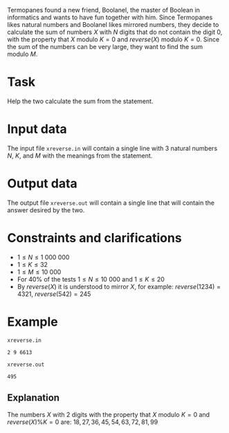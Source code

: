 
Termopanes found a new friend, Boolanel, the master of Boolean in informatics and wants to have fun together with him. Since Termopanes likes natural numbers and Boolanel likes mirrored numbers, they decide to calculate the sum of numbers $X$ with $N$ digits that do not contain the digit $0$, with the property that $X$ modulo $K = 0$ and $reverse(X)$ modulo $K = 0$. Since the sum of the numbers can be very large, they want to find the sum modulo $M$.

# Task

Help the two calculate the sum from the statement.

# Input data

The input file `xreverse.in` will contain a single line with $3$ natural numbers $N$, $K$, and $M$ with the meanings from the statement.

# Output data

The output file `xreverse.out` will contain a single line that will contain the answer desired by the two.

# Constraints and clarifications

* $1 \leq N \leq 1\ 000\ 000$
* $1 \leq K \leq 32$
* $1 \leq M \leq 10\ 000$
* For $40\%$ of the tests $1 \leq N \leq 10\ 000$ and $1 \leq K \leq 20$
* By $reverse(X)$ it is understood to mirror $X$, for example: $reverse(1234) = 4321$, $reverse(542) = 245$

# Example

`xreverse.in`
```
2 9 6613
```

`xreverse.out`
```
495
```

## Explanation

The numbers $X$ with $2$ digits with the property that $X$ modulo $K = 0$ and $reverse(X) \% K = 0$ are: $18, 27, 36, 45, 54, 63, 72, 81, 99$
```
